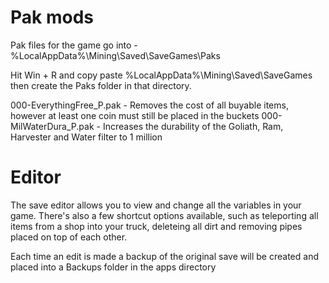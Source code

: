 # Pak mods

Pak files for the game go into - %LocalAppData%\Mining\Saved\SaveGames\Paks

Hit Win + R and copy paste %LocalAppData%\Mining\Saved\SaveGames then create the Paks folder in that directory.

000-EverythingFree_P.pak - Removes the cost of all buyable items, however at least one coin must still be placed in the buckets
000-MilWaterDura_P.pak - Increases the durability of the Goliath, Ram, Harvester and Water filter to 1 million

# Editor
The save editor allows you to view and change all the variables in your game. There's also a few shortcut options available, such as teleporting all items from a shop into your truck, deleteing all dirt and removing pipes placed on top of each other.

Each time an edit is made a backup of the original save will be created and placed into a Backups folder in the apps directory
